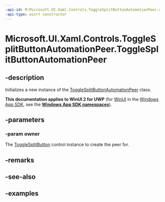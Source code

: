 ```yaml
---
-api-id: M:Microsoft.UI.Xaml.Controls.ToggleSplitButtonAutomationPeer.#ctor(Microsoft.UI.Xaml.Controls.ToggleSplitButton)
-api-type: winrt constructor
---
```


<!-- Method syntax.
public ToggleSplitButtonAutomationPeer.ToggleSplitButtonAutomationPeer(ToggleSplitButton owner)
-->

# Microsoft.UI.Xaml.Controls.ToggleSplitButtonAutomationPeer.ToggleSplitButtonAutomationPeer

## -description

Initializes a new instance of the [ToggleSplitButtonAutomationPeer](togglesplitbuttonautomationpeer.md) class.

**This documentation applies to WinUI 2 for UWP** (for [WinUI](/windows/apps/winui/winui3/) in the [Windows App SDK](/windows/apps/windows-app-sdk/), see the **[Windows App SDK namespaces](/windows/windows-app-sdk/api/winrt/)**).

## -parameters

### -param owner

The [ToggleSplitButton](../microsoft.ui.xaml.controls/togglesplitbutton.md) control instance to create the peer for.

## -remarks

## -see-also

## -examples

